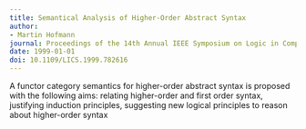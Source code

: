 ```yaml
---
title: Semantical Analysis of Higher-Order Abstract Syntax
author: 
- Martin Hofmann
journal: Proceedings of the 14th Annual IEEE Symposium on Logic in Computer Science
date: 1999-01-01
doi: 10.1109/LICS.1999.782616
---
```


A functor category semantics for higher-order abstract syntax is proposed with the following aims: relating higher-order and first order syntax, justifying induction principles, suggesting new logical principles to reason about higher-order syntax
